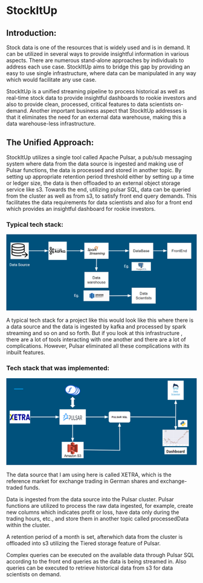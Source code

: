 # StockItUp

## Introduction: 

Stock data is one of the resources that is widely used and is in demand. It can be utilized in several ways to provide insightful information in various aspects. There are numerous stand-alone approaches by individuals to address each use case. StockItUp aims to bridge this gap by providing an easy to use single infrastructure, where data can be manipulated in any way which would facilitate any use case. 

StockItUp is a unified streaming pipeline to process historical as well as real-time stock data to provide insightful dashboards to rookie investors and also to provide clean, processed, critical features to data scientists on-demand. Another important business aspect that StockItUp addresses is that it eliminates the need for an external data warehouse, making this a data warehouse-less infrastructure. 


## The Unified Approach:

StockItUp utilizes a single tool called Apache Pulsar, a pub/sub messaging system where data from the data source is ingested and making use of Pulsar functions, the data is processed and stored in another topic. By setting up appropriate retention period threshold either by setting up a time or ledger size, the data is then offloaded to an external object storage service like s3. Towards the end, utilizing pulsar SQL, data can be queried from the cluster as well as from s3, to satisfy front end query demands. This facilitates the data requirements for data scientists and also for a front end which provides an insightful dashboard for rookie investors. 

### Typical tech stack:


![TypicalTechStack](https://github.com/govardhan1194/StockItUp/blob/master/images/Typical%20tech%20stack.PNG)


A typical tech stack for a project like this would look like this where there is a data source and the data is ingested by kafka and processed by spark streaming and so on and so forth. But if you look at this infrastructure , there are a lot of tools interacting with one another and there are a lot of complications. However, Pulsar eliminated all these complications with its inbuilt features.

### Tech stack that was implemented:


![TechStackImplemented](https://github.com/govardhan1194/StockItUp/blob/master/images/Techstackimplemented.PNG)


The data source that I am using here is called XETRA, which is the reference market for exchange trading in German shares and exchange-traded funds. 

Data is ingested from the data source into the Pulsar cluster. Pulsar functions are utilized to process the raw data ingested, for example, create new columns which indicates profit or loss, have data only during the trading hours, etc., and store them in another topic called processedData within the cluster. 

A retention period of a month is set, afterwhich data from the cluster is offloaded into s3 utilizing the Tiered storage feature of Pulsar. 

Complex queries can be executed on the available data through Pulsar SQL according to the front end queries as the data is being streamed in. Also queries can be executed to retrieve historical data from s3 for data scientists on demand. 
